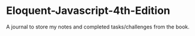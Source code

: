 # Eloquent-Javascript-4th-Edition
A journal to store my notes and completed tasks/challenges from the book.
